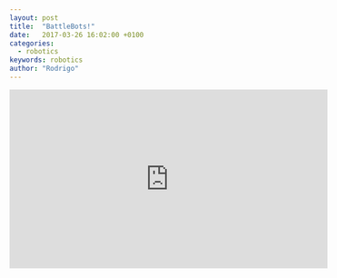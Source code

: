 ```yaml
---
layout: post
title:  "BattleBots!"
date:   2017-03-26 16:02:00 +0100
categories:
  - robotics
keywords: robotics
author: "Rodrigo"
---
```


<iframe width="560" height="315" src="https://www.youtube.com/embed/2ixB9k6aijw" frameborder="0" allowfullscreen></iframe>